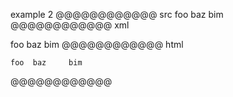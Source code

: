 example 2
@@@@@@@@@@@@ src
  	foo	baz		bim
@@@@@@@@@@@@ xml
<?xml version="1.0" encoding="UTF-8"?>
<!DOCTYPE document SYSTEM "CommonMark.dtd">
<document xmlns="http://commonmark.org/xml/1.0">
  <code_block>foo	baz		bim
</code_block>
</document>
@@@@@@@@@@@@ html
<pre><code>foo	baz		bim
</code></pre>
@@@@@@@@@@@@
